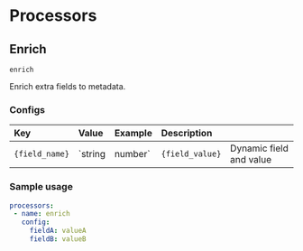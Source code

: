# Processors

## Enrich

`enrich`

Enrich extra fields to metadata.

### Configs
| Key | Value | Example | Description |    |
| :-- | :---- | :------ | :---------- | :- |
| `{field_name}` | `string|number` | `{field_value}` | Dynamic field and value  | *required* |

### Sample usage
```yaml
processors:
 - name: enrich
   config:
     fieldA: valueA
     fieldB: valueB
```
